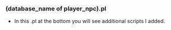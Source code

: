 
###  (database_name of player_npc).pl
 * In this .pl at the bottom you will see additional scripts I added.

